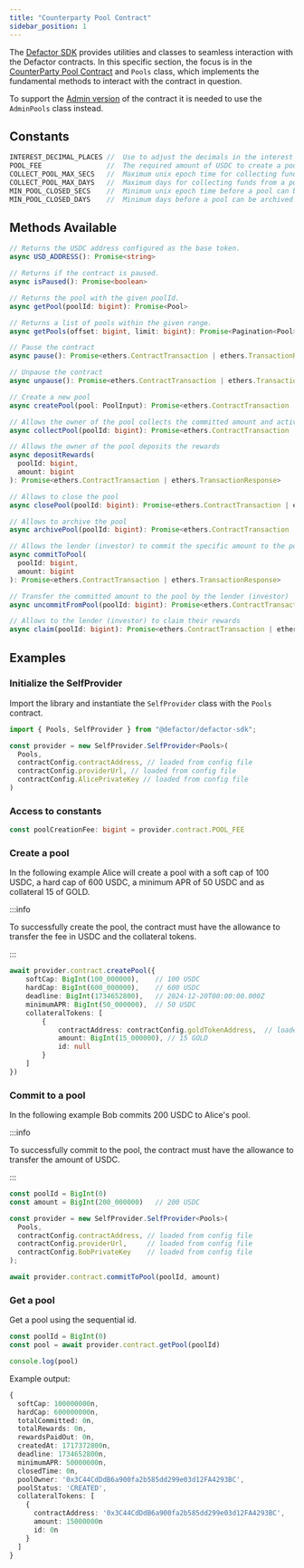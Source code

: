 ```yaml
---
title: "Counterparty Pool Contract"
sidebar_position: 1
---
```


The [Defactor SDK](/docs/introduction/software-development-kit) provides utilities and classes to seamless interaction with the Defactor contracts. In this specific section, the focus is in the [CounterParty Pool Contract](/docs/pools/smart-contracts/counterparty-pools-contract/counterparty-pools-smart-contract) and `Pools` class, which implements the fundamental methods to interact with the contract in question.

To support the [Admin version](/docs/pools/smart-contracts/counterparty-pools-contract/counterparty-pools-smart-contract#admin-only-version) of the contract it is needed to use the `AdminPools` class instead.
 
## Constants

```typescript
INTEREST_DECIMAL_PLACES //  Use to adjust the decimals in the interest rate calculation.
POOL_FEE                //  The required amount of USDC to create a pool.
COLLECT_POOL_MAX_SECS   //  Maximum unix epoch time for collecting funds from a pool.
COLLECT_POOL_MAX_DAYS   //  Maximum days for collecting funds from a pool.
MIN_POOL_CLOSED_SECS    //  Minimum unix epoch time before a pool can be archived
MIN_POOL_CLOSED_DAYS    //  Minimum days before a pool can be archived
```

## Methods Available

```typescript
// Returns the USDC address configured as the base token.
async USD_ADDRESS(): Promise<string> 

// Returns if the contract is paused.
async isPaused(): Promise<boolean> 

// Returns the pool with the given poolId.
async getPool(poolId: bigint): Promise<Pool>

// Returns a list of pools within the given range.
async getPools(offset: bigint, limit: bigint): Promise<Pagination<Pool>> 

// Pause the contract
async pause(): Promise<ethers.ContractTransaction | ethers.TransactionResponse> 

// Unpause the contract
async unpause(): Promise<ethers.ContractTransaction | ethers.TransactionResponse> 

// Create a new pool
async createPool(pool: PoolInput): Promise<ethers.ContractTransaction | ethers.TransactionResponse> 

// Allows the owner of the pool collects the committed amount and active the pool
async collectPool(poolId: bigint): Promise<ethers.ContractTransaction | ethers.TransactionResponse> 

// Allows the owner of the pool deposits the rewards
async depositRewards(
  poolId: bigint,
  amount: bigint
): Promise<ethers.ContractTransaction | ethers.TransactionResponse> 

// Allows to close the pool
async closePool(poolId: bigint): Promise<ethers.ContractTransaction | ethers.TransactionResponse> 

// Allows to archive the pool
async archivePool(poolId: bigint): Promise<ethers.ContractTransaction | ethers.TransactionResponse> 

// Allows the lender (investor) to commit the specific amount to the pool
async commitToPool(
  poolId: bigint,
  amount: bigint
): Promise<ethers.ContractTransaction | ethers.TransactionResponse> 

// Transfer the committed amount to the pool by the lender (investor)
async uncommitFromPool(poolId: bigint): Promise<ethers.ContractTransaction | ethers.TransactionResponse> 

// Allows to the lender (investor) to claim their rewards
async claim(poolId: bigint): Promise<ethers.ContractTransaction | ethers.TransactionResponse> 
```

## Examples

### Initialize the SelfProvider

Import the library and instantiate the `SelfProvider` class with the `Pools` contract.

```typescript
import { Pools, SelfProvider } from "@defactor/defactor-sdk";

const provider = new SelfProvider.SelfProvider<Pools>(
  Pools,
  contractConfig.contractAddress, // loaded from config file
  contractConfig.providerUrl, // loaded from config file
  contractConfig.AlicePrivateKey // loaded from config file
)
```

### Access to constants

```typescript
const poolCreationFee: bigint = provider.contract.POOL_FEE
```

### Create a pool

In the following example Alice will create a pool with a soft cap of 100 USDC, a hard cap of 600 USDC, a minimum APR of 50 USDC and as collateral 15 of GOLD.

:::info

To successfully create the pool, the contract must have the allowance to transfer the fee in USDC and the collateral tokens.

:::

```typescript
await provider.contract.createPool({
    softCap: BigInt(100_000000),    // 100 USDC
    hardCap: BigInt(600_000000),    // 600 USDC
    deadline: BigInt(1734652800),   // 2024-12-20T00:00:00.000Z
    minimumAPR: BigInt(50_000000),  // 50 USDC
    collateralTokens: [
        {
            contractAddress: contractConfig.goldTokenAddress,  // loaded from config file
            amount: BigInt(15_000000), // 15 GOLD
            id: null
        }
    ]
})
```

### Commit to a pool

In the following example Bob commits 200 USDC to Alice's pool.

:::info

To successfully commit to the pool, the contract must have the allowance to transfer the amount of USDC.

:::

```typescript
const poolId = BigInt(0)
const amount = BigInt(200_000000)   // 200 USDC

const provider = new SelfProvider.SelfProvider<Pools>(
  Pools,
  contractConfig.contractAddress, // loaded from config file
  contractConfig.providerUrl,     // loaded from config file
  contractConfig.BobPrivateKey    // loaded from config file
);

await provider.contract.commitToPool(poolId, amount)
```

### Get a pool

Get a pool using the sequential id.

```typescript
const poolId = BigInt(0)
const pool = await provider.contract.getPool(poolId)

console.log(pool)
```

Example output:

```typescript
{
  softCap: 100000000n,
  hardCap: 600000000n,
  totalCommitted: 0n,
  totalRewards: 0n,
  rewardsPaidOut: 0n,
  createdAt: 1717372800n,
  deadline: 1734652800n,
  minimumAPR: 50000000n,
  closedTime: 0n,
  poolOwner: '0x3C44CdDdB6a900fa2b585dd299e03d12FA4293BC',
  poolStatus: 'CREATED',
  collateralTokens: [
    {
      contractAddress: '0x3C44CdDdB6a900fa2b585dd299e03d12FA4293BC',
      amount: 15000000n
      id: 0n
    }
  ]
}
```
